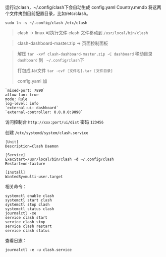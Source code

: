 运行过clash，~/.config/clash下会自动生成
config.yaml
Country.mmdb
将这两个文件拷到目前配置目录，比如/etc/clash。

`sudo ln -s ~/.config/clash /etc/clash`

> clash -> linux 可执行文件
clash 文件移动到 `/usr/local/bin/clash`

> clash-dashboard-master.zip -> 页面控制面板

> 解压
`tar -xvf clash-dashboard-master.zip -C dashboard`
移动目录`dashboard` 到 ` ~/.config/clash`下
> 
> 打包成.tar文件
`tar -cvf [文件名].tar [文件目录]`
> 
>config.yaml 加
```
`mixed-port: 7890`
allow-lan: true
mode: Rule
log-level: info
`external-ui: dashboard`
`external-controller: 0.0.0.0:9090`
```
访问控制台 `http://xxx:port/ui/dist`  密码 `123456`

创建 `/etc/systemd/system/clash.service`
```
[Unit]
Description=Clash Daemon

[Service]
ExecStart=/usr/local/bin/clash -d ~/.config/clash
Restart=on-failure

[Install]
WantedBy=multi-user.target
```

相关命令：
```
systemctl enable clash
systemctl start clash
systemctl stop clash
systemctl status clash
journalctl -xe
service clash start 
service clash stop 
service clash restart
service clash status 
```

查看日志：
```
journalctl -e -u clash.service
```
